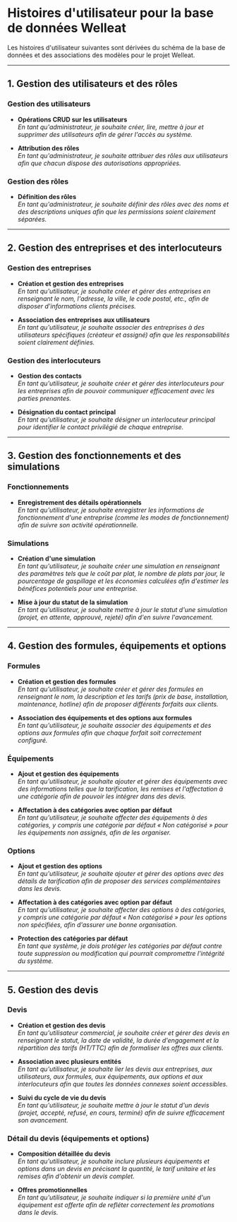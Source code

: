 <!-- Dossier : database, Fichier : create_database.sql -->

# Histoires d'utilisateur pour la base de données Welleat

Les histoires d'utilisateur suivantes sont dérivées du schéma de la base de données et des associations des modèles pour le projet Welleat.

---

## 1. Gestion des utilisateurs et des rôles

### Gestion des utilisateurs
- **Opérations CRUD sur les utilisateurs**  
  *En tant qu'administrateur, je souhaite créer, lire, mettre à jour et supprimer des utilisateurs afin de gérer l'accès au système.*

- **Attribution des rôles**  
  *En tant qu'administrateur, je souhaite attribuer des rôles aux utilisateurs afin que chacun dispose des autorisations appropriées.*

### Gestion des rôles
- **Définition des rôles**  
  *En tant qu'administrateur, je souhaite définir des rôles avec des noms et des descriptions uniques afin que les permissions soient clairement séparées.*

---

## 2. Gestion des entreprises et des interlocuteurs

### Gestion des entreprises
- **Création et gestion des entreprises**  
  *En tant qu'utilisateur, je souhaite créer et gérer des entreprises en renseignant le nom, l'adresse, la ville, le code postal, etc., afin de disposer d'informations clients précises.*

- **Association des entreprises aux utilisateurs**  
  *En tant qu'utilisateur, je souhaite associer des entreprises à des utilisateurs spécifiques (créateur et assigné) afin que les responsabilités soient clairement définies.*

### Gestion des interlocuteurs
- **Gestion des contacts**  
  *En tant qu'utilisateur, je souhaite créer et gérer des interlocuteurs pour les entreprises afin de pouvoir communiquer efficacement avec les parties prenantes.*

- **Désignation du contact principal**  
  *En tant qu'utilisateur, je souhaite désigner un interlocuteur principal pour identifier le contact privilégié de chaque entreprise.*

---

## 3. Gestion des fonctionnements et des simulations

### Fonctionnements
- **Enregistrement des détails opérationnels**  
  *En tant qu'utilisateur, je souhaite enregistrer les informations de fonctionnement d'une entreprise (comme les modes de fonctionnement) afin de suivre son activité opérationnelle.*

### Simulations
- **Création d'une simulation**  
  *En tant qu'utilisateur, je souhaite créer une simulation en renseignant des paramètres tels que le coût par plat, le nombre de plats par jour, le pourcentage de gaspillage et les économies calculées afin d'estimer les bénéfices potentiels pour une entreprise.*

- **Mise à jour du statut de la simulation**  
  *En tant qu'utilisateur, je souhaite mettre à jour le statut d'une simulation (projet, en attente, approuvé, rejeté) afin d'en suivre l'avancement.*

---

## 4. Gestion des formules, équipements et options

### Formules
- **Création et gestion des formules**  
  *En tant qu'utilisateur, je souhaite créer et gérer des formules en renseignant le nom, la description et les tarifs (prix de base, installation, maintenance, hotline) afin de proposer différents forfaits aux clients.*

- **Association des équipements et des options aux formules**  
  *En tant qu'utilisateur, je souhaite associer des équipements et des options aux formules afin que chaque forfait soit correctement configuré.*

### Équipements
- **Ajout et gestion des équipements**  
  *En tant qu'utilisateur, je souhaite ajouter et gérer des équipements avec des informations telles que la tarification, les remises et l'affectation à une catégorie afin de pouvoir les intégrer dans des devis.*

- **Affectation à des catégories avec option par défaut**  
  *En tant qu'utilisateur, je souhaite affecter des équipements à des catégories, y compris une catégorie par défaut « Non catégorisé » pour les équipements non assignés, afin de les organiser.*

### Options
- **Ajout et gestion des options**  
  *En tant qu'utilisateur, je souhaite ajouter et gérer des options avec des détails de tarification afin de proposer des services complémentaires dans les devis.*

- **Affectation à des catégories avec option par défaut**  
  *En tant qu'utilisateur, je souhaite affecter des options à des catégories, y compris une catégorie par défaut « Non catégorisé » pour les options non spécifiées, afin d'assurer une bonne organisation.*

- **Protection des catégories par défaut**  
  *En tant que système, je dois protéger les catégories par défaut contre toute suppression ou modification qui pourrait compromettre l'intégrité du système.*

---

## 5. Gestion des devis

### Devis
- **Création et gestion des devis**  
  *En tant qu'utilisateur commercial, je souhaite créer et gérer des devis en renseignant le statut, la date de validité, la durée d'engagement et la répartition des tarifs (HT/TTC) afin de formaliser les offres aux clients.*

- **Association avec plusieurs entités**  
  *En tant qu'utilisateur, je souhaite lier les devis aux entreprises, aux utilisateurs, aux formules, aux équipements, aux options et aux interlocuteurs afin que toutes les données connexes soient accessibles.*

- **Suivi du cycle de vie du devis**  
  *En tant qu'utilisateur, je souhaite mettre à jour le statut d'un devis (projet, accepté, refusé, en cours, terminé) afin de suivre efficacement son avancement.*

### Détail du devis (équipements et options)
- **Composition détaillée du devis**  
  *En tant qu'utilisateur, je souhaite inclure plusieurs équipements et options dans un devis en précisant la quantité, le tarif unitaire et les remises afin d'obtenir un devis complet.*

- **Offres promotionnelles**  
  *En tant qu'utilisateur, je souhaite indiquer si la première unité d'un équipement est offerte afin de refléter correctement les promotions dans le devis.*
